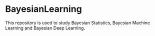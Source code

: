 # BayesianLearning
This repository is used to study Bayesian Statistics, Bayesian Machine Learning and Bayesian Deep Learning. 


